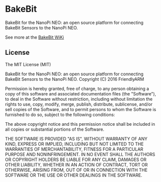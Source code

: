 BakeBit
=======

BakeBit for the NanoPi NEO: an open source platform for connecting BakeBit Sensors to the NanoPi NEO.

See more at the [BakeBit WiKi](http://wiki.friendlyarm.com/BakeBit)


## License

The MIT License (MIT)

BakeBit for the NanoPi NEO: an open source platform for connecting BakeBit Sensors to the NanoPi NEO.
Copyright (C) 2016  FriendlyARM

Permission is hereby granted, free of charge, to any person obtaining a copy
of this software and associated documentation files (the "Software"), to deal
in the Software without restriction, including without limitation the rights
to use, copy, modify, merge, publish, distribute, sublicense, and/or sell
copies of the Software, and to permit persons to whom the Software is
furnished to do so, subject to the following conditions:

The above copyright notice and this permission notice shall be included in
all copies or substantial portions of the Software.

THE SOFTWARE IS PROVIDED "AS IS", WITHOUT WARRANTY OF ANY KIND, EXPRESS OR
IMPLIED, INCLUDING BUT NOT LIMITED TO THE WARRANTIES OF MERCHANTABILITY,
FITNESS FOR A PARTICULAR PURPOSE AND NONINFRINGEMENT. IN NO EVENT SHALL THE
AUTHORS OR COPYRIGHT HOLDERS BE LIABLE FOR ANY CLAIM, DAMAGES OR OTHER
LIABILITY, WHETHER IN AN ACTION OF CONTRACT, TORT OR OTHERWISE, ARISING FROM,
OUT OF OR IN CONNECTION WITH THE SOFTWARE OR THE USE OR OTHER DEALINGS IN
THE SOFTWARE.



